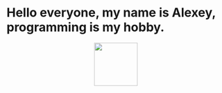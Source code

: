 #  Hello everyone, my name is Alexey, programming is my hobby. 
<div id="header" align="center">
  <img src="https://media.giphy.com/media/M9gbBd9nbDrOTu1Mqx/giphy.gif](https://i.giphy.com/media/v1.Y2lkPTc5MGI3NjExZTF2MWJqNHd6aW1sZTkyc2s1OTVkdHN5NnlscjdmbzU3ZXRyNmU4OCZlcD12MV9pbnRlcm5hbF9naWZfYnlfaWQmY3Q9Zw/coxQHKASG60HrHtvkt/giphy.gif" width="100"/>
</div>
